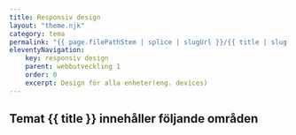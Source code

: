 ```yaml
---
title: Responsiv design
layout: "theme.njk"
category: tema
permalink: "{{ page.filePathStem | splice | slugUrl }}/{{ title | slug }}.html"
eleventyNavigation:
    key: responsiv design
    parent: webbutveckling 1
    order: 0
    excerpt: Design för alla enheter(eng. devices)
---
```

## Temat {{ title }} innehåller följande områden
